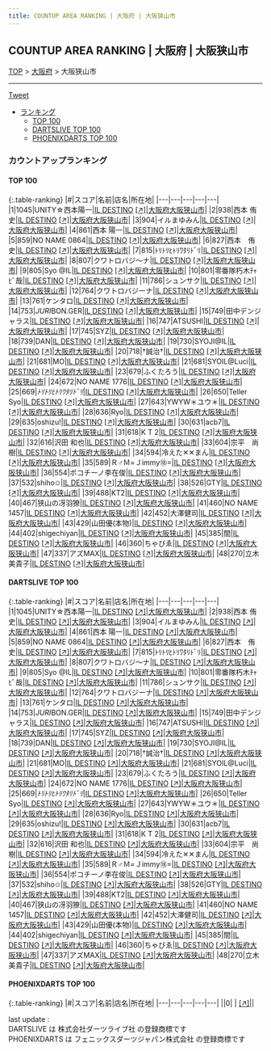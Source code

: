 ```yaml
---
title: COUNTUP AREA RANKING | 大阪府 | 大阪狭山市
---
```

## COUNTUP AREA RANKING | 大阪府 | 大阪狭山市

[TOP](/darts/rank/) > [大阪府](/darts/rank/大阪府/) > 大阪狭山市

___

<a href="https://twitter.com/share?ref_src=twsrc%5Etfw" data-text="COUNTUP AREA RANKING | 大阪府大阪狭山市" class="twitter-share-button" data-hashtags="DARTSLIVE,PHOENIXDARTS,darts,ダーツ" data-show-count="false">Tweet</a>

* [ランキング](#カウントアップランキング)
    * [TOP 100](#top-100)
    * [DARTSLIVE TOP 100](#dartslive-top-100)
    * [PHOENIXDARTS TOP 100](#phoenixdarts-top-100)

### カウントアップランキング

#### TOP 100



{:.table-ranking}
|#|スコア|名前|店名|所在地|
|---|---|---|---|---|
|1|1045|<span class="rank-name-dl">UNITY☆西本陽一</span>|<a href="/darts/rank/shops/71bbcc684cadb9e00d9b047a20a7ba1e.html">IL DESTINO</a> <a href="https://search.dartslive.com/jp/shop/71bbcc684cadb9e00d9b047a20a7ba1e">[↗]</a>|<a href="/darts/rank/大阪府/大阪狭山市">大阪府大阪狭山市</a>|
|2|938|<span class="rank-name-dl">西本 侑史</span>|<a href="/darts/rank/shops/71bbcc684cadb9e00d9b047a20a7ba1e.html">IL DESTINO</a> <a href="https://search.dartslive.com/jp/shop/71bbcc684cadb9e00d9b047a20a7ba1e">[↗]</a>|<a href="/darts/rank/大阪府/大阪狭山市">大阪府大阪狭山市</a>|
|3|904|<span class="rank-name-dl">イルまゆみん</span>|<a href="/darts/rank/shops/71bbcc684cadb9e00d9b047a20a7ba1e.html">IL DESTINO</a> <a href="https://search.dartslive.com/jp/shop/71bbcc684cadb9e00d9b047a20a7ba1e">[↗]</a>|<a href="/darts/rank/大阪府/大阪狭山市">大阪府大阪狭山市</a>|
|4|861|<span class="rank-name-dl">西本 陽一</span>|<a href="/darts/rank/shops/71bbcc684cadb9e00d9b047a20a7ba1e.html">IL DESTINO</a> <a href="https://search.dartslive.com/jp/shop/71bbcc684cadb9e00d9b047a20a7ba1e">[↗]</a>|<a href="/darts/rank/大阪府/大阪狭山市">大阪府大阪狭山市</a>|
|5|859|<span class="rank-name-dl">NO NAME 0864</span>|<a href="/darts/rank/shops/71bbcc684cadb9e00d9b047a20a7ba1e.html">IL DESTINO</a> <a href="https://search.dartslive.com/jp/shop/71bbcc684cadb9e00d9b047a20a7ba1e">[↗]</a>|<a href="/darts/rank/大阪府/大阪狭山市">大阪府大阪狭山市</a>|
|6|827|<span class="rank-name-dl">西本　侑史</span>|<a href="/darts/rank/shops/71bbcc684cadb9e00d9b047a20a7ba1e.html">IL DESTINO</a> <a href="https://search.dartslive.com/jp/shop/71bbcc684cadb9e00d9b047a20a7ba1e">[↗]</a>|<a href="/darts/rank/大阪府/大阪狭山市">大阪府大阪狭山市</a>|
|7|815|<span class="rank-name-dl">ﾄﾘﾄﾘﾋﾄﾘﾜﾀﾘﾄﾞﾘ</span>|<a href="/darts/rank/shops/71bbcc684cadb9e00d9b047a20a7ba1e.html">IL DESTINO</a> <a href="https://search.dartslive.com/jp/shop/71bbcc684cadb9e00d9b047a20a7ba1e">[↗]</a>|<a href="/darts/rank/大阪府/大阪狭山市">大阪府大阪狭山市</a>|
|8|807|<span class="rank-name-dl">クワトロバジ～ナ</span>|<a href="/darts/rank/shops/71bbcc684cadb9e00d9b047a20a7ba1e.html">IL DESTINO</a> <a href="https://search.dartslive.com/jp/shop/71bbcc684cadb9e00d9b047a20a7ba1e">[↗]</a>|<a href="/darts/rank/大阪府/大阪狭山市">大阪府大阪狭山市</a>|
|9|805|<span class="rank-name-dl">Syo @IL</span>|<a href="/darts/rank/shops/71bbcc684cadb9e00d9b047a20a7ba1e.html">IL DESTINO</a> <a href="https://search.dartslive.com/jp/shop/71bbcc684cadb9e00d9b047a20a7ba1e">[↗]</a>|<a href="/darts/rank/大阪府/大阪狭山市">大阪府大阪狭山市</a>|
|10|801|<span class="rank-name-dl">零番隊朽木ﾁｬﾋﾞ哉</span>|<a href="/darts/rank/shops/71bbcc684cadb9e00d9b047a20a7ba1e.html">IL DESTINO</a> <a href="https://search.dartslive.com/jp/shop/71bbcc684cadb9e00d9b047a20a7ba1e">[↗]</a>|<a href="/darts/rank/大阪府/大阪狭山市">大阪府大阪狭山市</a>|
|11|786|<span class="rank-name-dl">シュンサク</span>|<a href="/darts/rank/shops/71bbcc684cadb9e00d9b047a20a7ba1e.html">IL DESTINO</a> <a href="https://search.dartslive.com/jp/shop/71bbcc684cadb9e00d9b047a20a7ba1e">[↗]</a>|<a href="/darts/rank/大阪府/大阪狭山市">大阪府大阪狭山市</a>|
|12|764|<span class="rank-name-dl">クワトロバジーナ</span>|<a href="/darts/rank/shops/71bbcc684cadb9e00d9b047a20a7ba1e.html">IL DESTINO</a> <a href="https://search.dartslive.com/jp/shop/71bbcc684cadb9e00d9b047a20a7ba1e">[↗]</a>|<a href="/darts/rank/大阪府/大阪狭山市">大阪府大阪狭山市</a>|
|13|761|<span class="rank-name-dl">ケンタロ</span>|<a href="/darts/rank/shops/71bbcc684cadb9e00d9b047a20a7ba1e.html">IL DESTINO</a> <a href="https://search.dartslive.com/jp/shop/71bbcc684cadb9e00d9b047a20a7ba1e">[↗]</a>|<a href="/darts/rank/大阪府/大阪狭山市">大阪府大阪狭山市</a>|
|14|753|<span class="rank-name-dl">*JURI*BON.GER</span>|<a href="/darts/rank/shops/71bbcc684cadb9e00d9b047a20a7ba1e.html">IL DESTINO</a> <a href="https://search.dartslive.com/jp/shop/71bbcc684cadb9e00d9b047a20a7ba1e">[↗]</a>|<a href="/darts/rank/大阪府/大阪狭山市">大阪府大阪狭山市</a>|
|15|749|<span class="rank-name-dl">田中デンジャラス</span>|<a href="/darts/rank/shops/71bbcc684cadb9e00d9b047a20a7ba1e.html">IL DESTINO</a> <a href="https://search.dartslive.com/jp/shop/71bbcc684cadb9e00d9b047a20a7ba1e">[↗]</a>|<a href="/darts/rank/大阪府/大阪狭山市">大阪府大阪狭山市</a>|
|16|747|<span class="rank-name-dl">ATSUSHI</span>|<a href="/darts/rank/shops/71bbcc684cadb9e00d9b047a20a7ba1e.html">IL DESTINO</a> <a href="https://search.dartslive.com/jp/shop/71bbcc684cadb9e00d9b047a20a7ba1e">[↗]</a>|<a href="/darts/rank/大阪府/大阪狭山市">大阪府大阪狭山市</a>|
|17|745|<span class="rank-name-dl">SYZ</span>|<a href="/darts/rank/shops/71bbcc684cadb9e00d9b047a20a7ba1e.html">IL DESTINO</a> <a href="https://search.dartslive.com/jp/shop/71bbcc684cadb9e00d9b047a20a7ba1e">[↗]</a>|<a href="/darts/rank/大阪府/大阪狭山市">大阪府大阪狭山市</a>|
|18|739|<span class="rank-name-dl">DAN</span>|<a href="/darts/rank/shops/71bbcc684cadb9e00d9b047a20a7ba1e.html">IL DESTINO</a> <a href="https://search.dartslive.com/jp/shop/71bbcc684cadb9e00d9b047a20a7ba1e">[↗]</a>|<a href="/darts/rank/大阪府/大阪狭山市">大阪府大阪狭山市</a>|
|19|730|<span class="rank-name-dl">SYOJI@IL</span>|<a href="/darts/rank/shops/71bbcc684cadb9e00d9b047a20a7ba1e.html">IL DESTINO</a> <a href="https://search.dartslive.com/jp/shop/71bbcc684cadb9e00d9b047a20a7ba1e">[↗]</a>|<a href="/darts/rank/大阪府/大阪狭山市">大阪府大阪狭山市</a>|
|20|718|<span class="rank-name-dl">†誠治†</span>|<a href="/darts/rank/shops/71bbcc684cadb9e00d9b047a20a7ba1e.html">IL DESTINO</a> <a href="https://search.dartslive.com/jp/shop/71bbcc684cadb9e00d9b047a20a7ba1e">[↗]</a>|<a href="/darts/rank/大阪府/大阪狭山市">大阪府大阪狭山市</a>|
|21|681|<span class="rank-name-dl">MO</span>|<a href="/darts/rank/shops/71bbcc684cadb9e00d9b047a20a7ba1e.html">IL DESTINO</a> <a href="https://search.dartslive.com/jp/shop/71bbcc684cadb9e00d9b047a20a7ba1e">[↗]</a>|<a href="/darts/rank/大阪府/大阪狭山市">大阪府大阪狭山市</a>|
|21|681|<span class="rank-name-dl">SYOIL@Luci</span>|<a href="/darts/rank/shops/71bbcc684cadb9e00d9b047a20a7ba1e.html">IL DESTINO</a> <a href="https://search.dartslive.com/jp/shop/71bbcc684cadb9e00d9b047a20a7ba1e">[↗]</a>|<a href="/darts/rank/大阪府/大阪狭山市">大阪府大阪狭山市</a>|
|23|679|<span class="rank-name-dl">ふくたろう</span>|<a href="/darts/rank/shops/71bbcc684cadb9e00d9b047a20a7ba1e.html">IL DESTINO</a> <a href="https://search.dartslive.com/jp/shop/71bbcc684cadb9e00d9b047a20a7ba1e">[↗]</a>|<a href="/darts/rank/大阪府/大阪狭山市">大阪府大阪狭山市</a>|
|24|672|<span class="rank-name-dl">NO NAME 1776</span>|<a href="/darts/rank/shops/71bbcc684cadb9e00d9b047a20a7ba1e.html">IL DESTINO</a> <a href="https://search.dartslive.com/jp/shop/71bbcc684cadb9e00d9b047a20a7ba1e">[↗]</a>|<a href="/darts/rank/大阪府/大阪狭山市">大阪府大阪狭山市</a>|
|25|669|<span class="rank-name-dl">*ﾄﾘﾄﾘﾋﾄﾘﾜﾀﾘﾄﾞﾘ*</span>|<a href="/darts/rank/shops/71bbcc684cadb9e00d9b047a20a7ba1e.html">IL DESTINO</a> <a href="https://search.dartslive.com/jp/shop/71bbcc684cadb9e00d9b047a20a7ba1e">[↗]</a>|<a href="/darts/rank/大阪府/大阪狭山市">大阪府大阪狭山市</a>|
|26|650|<span class="rank-name-dl">Teller Syo</span>|<a href="/darts/rank/shops/71bbcc684cadb9e00d9b047a20a7ba1e.html">IL DESTINO</a> <a href="https://search.dartslive.com/jp/shop/71bbcc684cadb9e00d9b047a20a7ba1e">[↗]</a>|<a href="/darts/rank/大阪府/大阪狭山市">大阪府大阪狭山市</a>|
|27|643|<span class="rank-name-dl">YWYW＊ユウ＊</span>|<a href="/darts/rank/shops/71bbcc684cadb9e00d9b047a20a7ba1e.html">IL DESTINO</a> <a href="https://search.dartslive.com/jp/shop/71bbcc684cadb9e00d9b047a20a7ba1e">[↗]</a>|<a href="/darts/rank/大阪府/大阪狭山市">大阪府大阪狭山市</a>|
|28|636|<span class="rank-name-dl">Ryo</span>|<a href="/darts/rank/shops/71bbcc684cadb9e00d9b047a20a7ba1e.html">IL DESTINO</a> <a href="https://search.dartslive.com/jp/shop/71bbcc684cadb9e00d9b047a20a7ba1e">[↗]</a>|<a href="/darts/rank/大阪府/大阪狭山市">大阪府大阪狭山市</a>|
|29|635|<span class="rank-name-dl">oshizu!</span>|<a href="/darts/rank/shops/71bbcc684cadb9e00d9b047a20a7ba1e.html">IL DESTINO</a> <a href="https://search.dartslive.com/jp/shop/71bbcc684cadb9e00d9b047a20a7ba1e">[↗]</a>|<a href="/darts/rank/大阪府/大阪狭山市">大阪府大阪狭山市</a>|
|30|631|<span class="rank-name-dl">acb7</span>|<a href="/darts/rank/shops/71bbcc684cadb9e00d9b047a20a7ba1e.html">IL DESTINO</a> <a href="https://search.dartslive.com/jp/shop/71bbcc684cadb9e00d9b047a20a7ba1e">[↗]</a>|<a href="/darts/rank/大阪府/大阪狭山市">大阪府大阪狭山市</a>|
|31|618|<span class="rank-name-dl">K T 2</span>|<a href="/darts/rank/shops/71bbcc684cadb9e00d9b047a20a7ba1e.html">IL DESTINO</a> <a href="https://search.dartslive.com/jp/shop/71bbcc684cadb9e00d9b047a20a7ba1e">[↗]</a>|<a href="/darts/rank/大阪府/大阪狭山市">大阪府大阪狭山市</a>|
|32|616|<span class="rank-name-dl">沢田 和也</span>|<a href="/darts/rank/shops/71bbcc684cadb9e00d9b047a20a7ba1e.html">IL DESTINO</a> <a href="https://search.dartslive.com/jp/shop/71bbcc684cadb9e00d9b047a20a7ba1e">[↗]</a>|<a href="/darts/rank/大阪府/大阪狭山市">大阪府大阪狭山市</a>|
|33|604|<span class="rank-name-dl">宗平　尚樹</span>|<a href="/darts/rank/shops/71bbcc684cadb9e00d9b047a20a7ba1e.html">IL DESTINO</a> <a href="https://search.dartslive.com/jp/shop/71bbcc684cadb9e00d9b047a20a7ba1e">[↗]</a>|<a href="/darts/rank/大阪府/大阪狭山市">大阪府大阪狭山市</a>|
|34|594|<span class="rank-name-dl">冷えた✕✕まん</span>|<a href="/darts/rank/shops/71bbcc684cadb9e00d9b047a20a7ba1e.html">IL DESTINO</a> <a href="https://search.dartslive.com/jp/shop/71bbcc684cadb9e00d9b047a20a7ba1e">[↗]</a>|<a href="/darts/rank/大阪府/大阪狭山市">大阪府大阪狭山市</a>|
|35|589|<span class="rank-name-dl">Ｒ♂Ｍ=Ｊimmy⑱=</span>|<a href="/darts/rank/shops/71bbcc684cadb9e00d9b047a20a7ba1e.html">IL DESTINO</a> <a href="https://search.dartslive.com/jp/shop/71bbcc684cadb9e00d9b047a20a7ba1e">[↗]</a>|<a href="/darts/rank/大阪府/大阪狭山市">大阪府大阪狭山市</a>|
|36|554|<span class="rank-name-dl">ポコチーノ李在俊</span>|<a href="/darts/rank/shops/71bbcc684cadb9e00d9b047a20a7ba1e.html">IL DESTINO</a> <a href="https://search.dartslive.com/jp/shop/71bbcc684cadb9e00d9b047a20a7ba1e">[↗]</a>|<a href="/darts/rank/大阪府/大阪狭山市">大阪府大阪狭山市</a>|
|37|532|<span class="rank-name-dl">shiho✩</span>|<a href="/darts/rank/shops/71bbcc684cadb9e00d9b047a20a7ba1e.html">IL DESTINO</a> <a href="https://search.dartslive.com/jp/shop/71bbcc684cadb9e00d9b047a20a7ba1e">[↗]</a>|<a href="/darts/rank/大阪府/大阪狭山市">大阪府大阪狭山市</a>|
|38|526|<span class="rank-name-dl">GTY</span>|<a href="/darts/rank/shops/71bbcc684cadb9e00d9b047a20a7ba1e.html">IL DESTINO</a> <a href="https://search.dartslive.com/jp/shop/71bbcc684cadb9e00d9b047a20a7ba1e">[↗]</a>|<a href="/darts/rank/大阪府/大阪狭山市">大阪府大阪狭山市</a>|
|39|488|<span class="rank-name-dl">KT2</span>|<a href="/darts/rank/shops/71bbcc684cadb9e00d9b047a20a7ba1e.html">IL DESTINO</a> <a href="https://search.dartslive.com/jp/shop/71bbcc684cadb9e00d9b047a20a7ba1e">[↗]</a>|<a href="/darts/rank/大阪府/大阪狭山市">大阪府大阪狭山市</a>|
|40|467|<span class="rank-name-dl">狭山の冴羽獠</span>|<a href="/darts/rank/shops/71bbcc684cadb9e00d9b047a20a7ba1e.html">IL DESTINO</a> <a href="https://search.dartslive.com/jp/shop/71bbcc684cadb9e00d9b047a20a7ba1e">[↗]</a>|<a href="/darts/rank/大阪府/大阪狭山市">大阪府大阪狭山市</a>|
|41|460|<span class="rank-name-dl">NO NAME 1457</span>|<a href="/darts/rank/shops/71bbcc684cadb9e00d9b047a20a7ba1e.html">IL DESTINO</a> <a href="https://search.dartslive.com/jp/shop/71bbcc684cadb9e00d9b047a20a7ba1e">[↗]</a>|<a href="/darts/rank/大阪府/大阪狭山市">大阪府大阪狭山市</a>|
|42|452|<span class="rank-name-dl">大澤健司</span>|<a href="/darts/rank/shops/71bbcc684cadb9e00d9b047a20a7ba1e.html">IL DESTINO</a> <a href="https://search.dartslive.com/jp/shop/71bbcc684cadb9e00d9b047a20a7ba1e">[↗]</a>|<a href="/darts/rank/大阪府/大阪狭山市">大阪府大阪狭山市</a>|
|43|429|<span class="rank-name-dl">山田優(本物)</span>|<a href="/darts/rank/shops/71bbcc684cadb9e00d9b047a20a7ba1e.html">IL DESTINO</a> <a href="https://search.dartslive.com/jp/shop/71bbcc684cadb9e00d9b047a20a7ba1e">[↗]</a>|<a href="/darts/rank/大阪府/大阪狭山市">大阪府大阪狭山市</a>|
|44|402|<span class="rank-name-dl">shigechiyan</span>|<a href="/darts/rank/shops/71bbcc684cadb9e00d9b047a20a7ba1e.html">IL DESTINO</a> <a href="https://search.dartslive.com/jp/shop/71bbcc684cadb9e00d9b047a20a7ba1e">[↗]</a>|<a href="/darts/rank/大阪府/大阪狭山市">大阪府大阪狭山市</a>|
|45|385|<span class="rank-name-dl">間</span>|<a href="/darts/rank/shops/71bbcc684cadb9e00d9b047a20a7ba1e.html">IL DESTINO</a> <a href="https://search.dartslive.com/jp/shop/71bbcc684cadb9e00d9b047a20a7ba1e">[↗]</a>|<a href="/darts/rank/大阪府/大阪狭山市">大阪府大阪狭山市</a>|
|46|360|<span class="rank-name-dl">ちゃびゑ</span>|<a href="/darts/rank/shops/71bbcc684cadb9e00d9b047a20a7ba1e.html">IL DESTINO</a> <a href="https://search.dartslive.com/jp/shop/71bbcc684cadb9e00d9b047a20a7ba1e">[↗]</a>|<a href="/darts/rank/大阪府/大阪狭山市">大阪府大阪狭山市</a>|
|47|337|<span class="rank-name-dl">アズMAX</span>|<a href="/darts/rank/shops/71bbcc684cadb9e00d9b047a20a7ba1e.html">IL DESTINO</a> <a href="https://search.dartslive.com/jp/shop/71bbcc684cadb9e00d9b047a20a7ba1e">[↗]</a>|<a href="/darts/rank/大阪府/大阪狭山市">大阪府大阪狭山市</a>|
|48|270|<span class="rank-name-dl">立木美貴子</span>|<a href="/darts/rank/shops/71bbcc684cadb9e00d9b047a20a7ba1e.html">IL DESTINO</a> <a href="https://search.dartslive.com/jp/shop/71bbcc684cadb9e00d9b047a20a7ba1e">[↗]</a>|<a href="/darts/rank/大阪府/大阪狭山市">大阪府大阪狭山市</a>|


#### DARTSLIVE TOP 100



{:.table-ranking}
|#|スコア|名前|店名|所在地|
|---|---|---|---|---|
|1|1045|<span class="rank-name-dl">UNITY☆西本陽一</span>|<a href="/darts/rank/shops/71bbcc684cadb9e00d9b047a20a7ba1e.html">IL DESTINO</a> <a href="https://search.dartslive.com/jp/shop/71bbcc684cadb9e00d9b047a20a7ba1e">[↗]</a>|<a href="/darts/rank/大阪府/大阪狭山市">大阪府大阪狭山市</a>|
|2|938|<span class="rank-name-dl">西本 侑史</span>|<a href="/darts/rank/shops/71bbcc684cadb9e00d9b047a20a7ba1e.html">IL DESTINO</a> <a href="https://search.dartslive.com/jp/shop/71bbcc684cadb9e00d9b047a20a7ba1e">[↗]</a>|<a href="/darts/rank/大阪府/大阪狭山市">大阪府大阪狭山市</a>|
|3|904|<span class="rank-name-dl">イルまゆみん</span>|<a href="/darts/rank/shops/71bbcc684cadb9e00d9b047a20a7ba1e.html">IL DESTINO</a> <a href="https://search.dartslive.com/jp/shop/71bbcc684cadb9e00d9b047a20a7ba1e">[↗]</a>|<a href="/darts/rank/大阪府/大阪狭山市">大阪府大阪狭山市</a>|
|4|861|<span class="rank-name-dl">西本 陽一</span>|<a href="/darts/rank/shops/71bbcc684cadb9e00d9b047a20a7ba1e.html">IL DESTINO</a> <a href="https://search.dartslive.com/jp/shop/71bbcc684cadb9e00d9b047a20a7ba1e">[↗]</a>|<a href="/darts/rank/大阪府/大阪狭山市">大阪府大阪狭山市</a>|
|5|859|<span class="rank-name-dl">NO NAME 0864</span>|<a href="/darts/rank/shops/71bbcc684cadb9e00d9b047a20a7ba1e.html">IL DESTINO</a> <a href="https://search.dartslive.com/jp/shop/71bbcc684cadb9e00d9b047a20a7ba1e">[↗]</a>|<a href="/darts/rank/大阪府/大阪狭山市">大阪府大阪狭山市</a>|
|6|827|<span class="rank-name-dl">西本　侑史</span>|<a href="/darts/rank/shops/71bbcc684cadb9e00d9b047a20a7ba1e.html">IL DESTINO</a> <a href="https://search.dartslive.com/jp/shop/71bbcc684cadb9e00d9b047a20a7ba1e">[↗]</a>|<a href="/darts/rank/大阪府/大阪狭山市">大阪府大阪狭山市</a>|
|7|815|<span class="rank-name-dl">ﾄﾘﾄﾘﾋﾄﾘﾜﾀﾘﾄﾞﾘ</span>|<a href="/darts/rank/shops/71bbcc684cadb9e00d9b047a20a7ba1e.html">IL DESTINO</a> <a href="https://search.dartslive.com/jp/shop/71bbcc684cadb9e00d9b047a20a7ba1e">[↗]</a>|<a href="/darts/rank/大阪府/大阪狭山市">大阪府大阪狭山市</a>|
|8|807|<span class="rank-name-dl">クワトロバジ～ナ</span>|<a href="/darts/rank/shops/71bbcc684cadb9e00d9b047a20a7ba1e.html">IL DESTINO</a> <a href="https://search.dartslive.com/jp/shop/71bbcc684cadb9e00d9b047a20a7ba1e">[↗]</a>|<a href="/darts/rank/大阪府/大阪狭山市">大阪府大阪狭山市</a>|
|9|805|<span class="rank-name-dl">Syo @IL</span>|<a href="/darts/rank/shops/71bbcc684cadb9e00d9b047a20a7ba1e.html">IL DESTINO</a> <a href="https://search.dartslive.com/jp/shop/71bbcc684cadb9e00d9b047a20a7ba1e">[↗]</a>|<a href="/darts/rank/大阪府/大阪狭山市">大阪府大阪狭山市</a>|
|10|801|<span class="rank-name-dl">零番隊朽木ﾁｬﾋﾞ哉</span>|<a href="/darts/rank/shops/71bbcc684cadb9e00d9b047a20a7ba1e.html">IL DESTINO</a> <a href="https://search.dartslive.com/jp/shop/71bbcc684cadb9e00d9b047a20a7ba1e">[↗]</a>|<a href="/darts/rank/大阪府/大阪狭山市">大阪府大阪狭山市</a>|
|11|786|<span class="rank-name-dl">シュンサク</span>|<a href="/darts/rank/shops/71bbcc684cadb9e00d9b047a20a7ba1e.html">IL DESTINO</a> <a href="https://search.dartslive.com/jp/shop/71bbcc684cadb9e00d9b047a20a7ba1e">[↗]</a>|<a href="/darts/rank/大阪府/大阪狭山市">大阪府大阪狭山市</a>|
|12|764|<span class="rank-name-dl">クワトロバジーナ</span>|<a href="/darts/rank/shops/71bbcc684cadb9e00d9b047a20a7ba1e.html">IL DESTINO</a> <a href="https://search.dartslive.com/jp/shop/71bbcc684cadb9e00d9b047a20a7ba1e">[↗]</a>|<a href="/darts/rank/大阪府/大阪狭山市">大阪府大阪狭山市</a>|
|13|761|<span class="rank-name-dl">ケンタロ</span>|<a href="/darts/rank/shops/71bbcc684cadb9e00d9b047a20a7ba1e.html">IL DESTINO</a> <a href="https://search.dartslive.com/jp/shop/71bbcc684cadb9e00d9b047a20a7ba1e">[↗]</a>|<a href="/darts/rank/大阪府/大阪狭山市">大阪府大阪狭山市</a>|
|14|753|<span class="rank-name-dl">*JURI*BON.GER</span>|<a href="/darts/rank/shops/71bbcc684cadb9e00d9b047a20a7ba1e.html">IL DESTINO</a> <a href="https://search.dartslive.com/jp/shop/71bbcc684cadb9e00d9b047a20a7ba1e">[↗]</a>|<a href="/darts/rank/大阪府/大阪狭山市">大阪府大阪狭山市</a>|
|15|749|<span class="rank-name-dl">田中デンジャラス</span>|<a href="/darts/rank/shops/71bbcc684cadb9e00d9b047a20a7ba1e.html">IL DESTINO</a> <a href="https://search.dartslive.com/jp/shop/71bbcc684cadb9e00d9b047a20a7ba1e">[↗]</a>|<a href="/darts/rank/大阪府/大阪狭山市">大阪府大阪狭山市</a>|
|16|747|<span class="rank-name-dl">ATSUSHI</span>|<a href="/darts/rank/shops/71bbcc684cadb9e00d9b047a20a7ba1e.html">IL DESTINO</a> <a href="https://search.dartslive.com/jp/shop/71bbcc684cadb9e00d9b047a20a7ba1e">[↗]</a>|<a href="/darts/rank/大阪府/大阪狭山市">大阪府大阪狭山市</a>|
|17|745|<span class="rank-name-dl">SYZ</span>|<a href="/darts/rank/shops/71bbcc684cadb9e00d9b047a20a7ba1e.html">IL DESTINO</a> <a href="https://search.dartslive.com/jp/shop/71bbcc684cadb9e00d9b047a20a7ba1e">[↗]</a>|<a href="/darts/rank/大阪府/大阪狭山市">大阪府大阪狭山市</a>|
|18|739|<span class="rank-name-dl">DAN</span>|<a href="/darts/rank/shops/71bbcc684cadb9e00d9b047a20a7ba1e.html">IL DESTINO</a> <a href="https://search.dartslive.com/jp/shop/71bbcc684cadb9e00d9b047a20a7ba1e">[↗]</a>|<a href="/darts/rank/大阪府/大阪狭山市">大阪府大阪狭山市</a>|
|19|730|<span class="rank-name-dl">SYOJI@IL</span>|<a href="/darts/rank/shops/71bbcc684cadb9e00d9b047a20a7ba1e.html">IL DESTINO</a> <a href="https://search.dartslive.com/jp/shop/71bbcc684cadb9e00d9b047a20a7ba1e">[↗]</a>|<a href="/darts/rank/大阪府/大阪狭山市">大阪府大阪狭山市</a>|
|20|718|<span class="rank-name-dl">†誠治†</span>|<a href="/darts/rank/shops/71bbcc684cadb9e00d9b047a20a7ba1e.html">IL DESTINO</a> <a href="https://search.dartslive.com/jp/shop/71bbcc684cadb9e00d9b047a20a7ba1e">[↗]</a>|<a href="/darts/rank/大阪府/大阪狭山市">大阪府大阪狭山市</a>|
|21|681|<span class="rank-name-dl">MO</span>|<a href="/darts/rank/shops/71bbcc684cadb9e00d9b047a20a7ba1e.html">IL DESTINO</a> <a href="https://search.dartslive.com/jp/shop/71bbcc684cadb9e00d9b047a20a7ba1e">[↗]</a>|<a href="/darts/rank/大阪府/大阪狭山市">大阪府大阪狭山市</a>|
|21|681|<span class="rank-name-dl">SYOIL@Luci</span>|<a href="/darts/rank/shops/71bbcc684cadb9e00d9b047a20a7ba1e.html">IL DESTINO</a> <a href="https://search.dartslive.com/jp/shop/71bbcc684cadb9e00d9b047a20a7ba1e">[↗]</a>|<a href="/darts/rank/大阪府/大阪狭山市">大阪府大阪狭山市</a>|
|23|679|<span class="rank-name-dl">ふくたろう</span>|<a href="/darts/rank/shops/71bbcc684cadb9e00d9b047a20a7ba1e.html">IL DESTINO</a> <a href="https://search.dartslive.com/jp/shop/71bbcc684cadb9e00d9b047a20a7ba1e">[↗]</a>|<a href="/darts/rank/大阪府/大阪狭山市">大阪府大阪狭山市</a>|
|24|672|<span class="rank-name-dl">NO NAME 1776</span>|<a href="/darts/rank/shops/71bbcc684cadb9e00d9b047a20a7ba1e.html">IL DESTINO</a> <a href="https://search.dartslive.com/jp/shop/71bbcc684cadb9e00d9b047a20a7ba1e">[↗]</a>|<a href="/darts/rank/大阪府/大阪狭山市">大阪府大阪狭山市</a>|
|25|669|<span class="rank-name-dl">*ﾄﾘﾄﾘﾋﾄﾘﾜﾀﾘﾄﾞﾘ*</span>|<a href="/darts/rank/shops/71bbcc684cadb9e00d9b047a20a7ba1e.html">IL DESTINO</a> <a href="https://search.dartslive.com/jp/shop/71bbcc684cadb9e00d9b047a20a7ba1e">[↗]</a>|<a href="/darts/rank/大阪府/大阪狭山市">大阪府大阪狭山市</a>|
|26|650|<span class="rank-name-dl">Teller Syo</span>|<a href="/darts/rank/shops/71bbcc684cadb9e00d9b047a20a7ba1e.html">IL DESTINO</a> <a href="https://search.dartslive.com/jp/shop/71bbcc684cadb9e00d9b047a20a7ba1e">[↗]</a>|<a href="/darts/rank/大阪府/大阪狭山市">大阪府大阪狭山市</a>|
|27|643|<span class="rank-name-dl">YWYW＊ユウ＊</span>|<a href="/darts/rank/shops/71bbcc684cadb9e00d9b047a20a7ba1e.html">IL DESTINO</a> <a href="https://search.dartslive.com/jp/shop/71bbcc684cadb9e00d9b047a20a7ba1e">[↗]</a>|<a href="/darts/rank/大阪府/大阪狭山市">大阪府大阪狭山市</a>|
|28|636|<span class="rank-name-dl">Ryo</span>|<a href="/darts/rank/shops/71bbcc684cadb9e00d9b047a20a7ba1e.html">IL DESTINO</a> <a href="https://search.dartslive.com/jp/shop/71bbcc684cadb9e00d9b047a20a7ba1e">[↗]</a>|<a href="/darts/rank/大阪府/大阪狭山市">大阪府大阪狭山市</a>|
|29|635|<span class="rank-name-dl">oshizu!</span>|<a href="/darts/rank/shops/71bbcc684cadb9e00d9b047a20a7ba1e.html">IL DESTINO</a> <a href="https://search.dartslive.com/jp/shop/71bbcc684cadb9e00d9b047a20a7ba1e">[↗]</a>|<a href="/darts/rank/大阪府/大阪狭山市">大阪府大阪狭山市</a>|
|30|631|<span class="rank-name-dl">acb7</span>|<a href="/darts/rank/shops/71bbcc684cadb9e00d9b047a20a7ba1e.html">IL DESTINO</a> <a href="https://search.dartslive.com/jp/shop/71bbcc684cadb9e00d9b047a20a7ba1e">[↗]</a>|<a href="/darts/rank/大阪府/大阪狭山市">大阪府大阪狭山市</a>|
|31|618|<span class="rank-name-dl">K T 2</span>|<a href="/darts/rank/shops/71bbcc684cadb9e00d9b047a20a7ba1e.html">IL DESTINO</a> <a href="https://search.dartslive.com/jp/shop/71bbcc684cadb9e00d9b047a20a7ba1e">[↗]</a>|<a href="/darts/rank/大阪府/大阪狭山市">大阪府大阪狭山市</a>|
|32|616|<span class="rank-name-dl">沢田 和也</span>|<a href="/darts/rank/shops/71bbcc684cadb9e00d9b047a20a7ba1e.html">IL DESTINO</a> <a href="https://search.dartslive.com/jp/shop/71bbcc684cadb9e00d9b047a20a7ba1e">[↗]</a>|<a href="/darts/rank/大阪府/大阪狭山市">大阪府大阪狭山市</a>|
|33|604|<span class="rank-name-dl">宗平　尚樹</span>|<a href="/darts/rank/shops/71bbcc684cadb9e00d9b047a20a7ba1e.html">IL DESTINO</a> <a href="https://search.dartslive.com/jp/shop/71bbcc684cadb9e00d9b047a20a7ba1e">[↗]</a>|<a href="/darts/rank/大阪府/大阪狭山市">大阪府大阪狭山市</a>|
|34|594|<span class="rank-name-dl">冷えた✕✕まん</span>|<a href="/darts/rank/shops/71bbcc684cadb9e00d9b047a20a7ba1e.html">IL DESTINO</a> <a href="https://search.dartslive.com/jp/shop/71bbcc684cadb9e00d9b047a20a7ba1e">[↗]</a>|<a href="/darts/rank/大阪府/大阪狭山市">大阪府大阪狭山市</a>|
|35|589|<span class="rank-name-dl">Ｒ♂Ｍ=Ｊimmy⑱=</span>|<a href="/darts/rank/shops/71bbcc684cadb9e00d9b047a20a7ba1e.html">IL DESTINO</a> <a href="https://search.dartslive.com/jp/shop/71bbcc684cadb9e00d9b047a20a7ba1e">[↗]</a>|<a href="/darts/rank/大阪府/大阪狭山市">大阪府大阪狭山市</a>|
|36|554|<span class="rank-name-dl">ポコチーノ李在俊</span>|<a href="/darts/rank/shops/71bbcc684cadb9e00d9b047a20a7ba1e.html">IL DESTINO</a> <a href="https://search.dartslive.com/jp/shop/71bbcc684cadb9e00d9b047a20a7ba1e">[↗]</a>|<a href="/darts/rank/大阪府/大阪狭山市">大阪府大阪狭山市</a>|
|37|532|<span class="rank-name-dl">shiho✩</span>|<a href="/darts/rank/shops/71bbcc684cadb9e00d9b047a20a7ba1e.html">IL DESTINO</a> <a href="https://search.dartslive.com/jp/shop/71bbcc684cadb9e00d9b047a20a7ba1e">[↗]</a>|<a href="/darts/rank/大阪府/大阪狭山市">大阪府大阪狭山市</a>|
|38|526|<span class="rank-name-dl">GTY</span>|<a href="/darts/rank/shops/71bbcc684cadb9e00d9b047a20a7ba1e.html">IL DESTINO</a> <a href="https://search.dartslive.com/jp/shop/71bbcc684cadb9e00d9b047a20a7ba1e">[↗]</a>|<a href="/darts/rank/大阪府/大阪狭山市">大阪府大阪狭山市</a>|
|39|488|<span class="rank-name-dl">KT2</span>|<a href="/darts/rank/shops/71bbcc684cadb9e00d9b047a20a7ba1e.html">IL DESTINO</a> <a href="https://search.dartslive.com/jp/shop/71bbcc684cadb9e00d9b047a20a7ba1e">[↗]</a>|<a href="/darts/rank/大阪府/大阪狭山市">大阪府大阪狭山市</a>|
|40|467|<span class="rank-name-dl">狭山の冴羽獠</span>|<a href="/darts/rank/shops/71bbcc684cadb9e00d9b047a20a7ba1e.html">IL DESTINO</a> <a href="https://search.dartslive.com/jp/shop/71bbcc684cadb9e00d9b047a20a7ba1e">[↗]</a>|<a href="/darts/rank/大阪府/大阪狭山市">大阪府大阪狭山市</a>|
|41|460|<span class="rank-name-dl">NO NAME 1457</span>|<a href="/darts/rank/shops/71bbcc684cadb9e00d9b047a20a7ba1e.html">IL DESTINO</a> <a href="https://search.dartslive.com/jp/shop/71bbcc684cadb9e00d9b047a20a7ba1e">[↗]</a>|<a href="/darts/rank/大阪府/大阪狭山市">大阪府大阪狭山市</a>|
|42|452|<span class="rank-name-dl">大澤健司</span>|<a href="/darts/rank/shops/71bbcc684cadb9e00d9b047a20a7ba1e.html">IL DESTINO</a> <a href="https://search.dartslive.com/jp/shop/71bbcc684cadb9e00d9b047a20a7ba1e">[↗]</a>|<a href="/darts/rank/大阪府/大阪狭山市">大阪府大阪狭山市</a>|
|43|429|<span class="rank-name-dl">山田優(本物)</span>|<a href="/darts/rank/shops/71bbcc684cadb9e00d9b047a20a7ba1e.html">IL DESTINO</a> <a href="https://search.dartslive.com/jp/shop/71bbcc684cadb9e00d9b047a20a7ba1e">[↗]</a>|<a href="/darts/rank/大阪府/大阪狭山市">大阪府大阪狭山市</a>|
|44|402|<span class="rank-name-dl">shigechiyan</span>|<a href="/darts/rank/shops/71bbcc684cadb9e00d9b047a20a7ba1e.html">IL DESTINO</a> <a href="https://search.dartslive.com/jp/shop/71bbcc684cadb9e00d9b047a20a7ba1e">[↗]</a>|<a href="/darts/rank/大阪府/大阪狭山市">大阪府大阪狭山市</a>|
|45|385|<span class="rank-name-dl">間</span>|<a href="/darts/rank/shops/71bbcc684cadb9e00d9b047a20a7ba1e.html">IL DESTINO</a> <a href="https://search.dartslive.com/jp/shop/71bbcc684cadb9e00d9b047a20a7ba1e">[↗]</a>|<a href="/darts/rank/大阪府/大阪狭山市">大阪府大阪狭山市</a>|
|46|360|<span class="rank-name-dl">ちゃびゑ</span>|<a href="/darts/rank/shops/71bbcc684cadb9e00d9b047a20a7ba1e.html">IL DESTINO</a> <a href="https://search.dartslive.com/jp/shop/71bbcc684cadb9e00d9b047a20a7ba1e">[↗]</a>|<a href="/darts/rank/大阪府/大阪狭山市">大阪府大阪狭山市</a>|
|47|337|<span class="rank-name-dl">アズMAX</span>|<a href="/darts/rank/shops/71bbcc684cadb9e00d9b047a20a7ba1e.html">IL DESTINO</a> <a href="https://search.dartslive.com/jp/shop/71bbcc684cadb9e00d9b047a20a7ba1e">[↗]</a>|<a href="/darts/rank/大阪府/大阪狭山市">大阪府大阪狭山市</a>|
|48|270|<span class="rank-name-dl">立木美貴子</span>|<a href="/darts/rank/shops/71bbcc684cadb9e00d9b047a20a7ba1e.html">IL DESTINO</a> <a href="https://search.dartslive.com/jp/shop/71bbcc684cadb9e00d9b047a20a7ba1e">[↗]</a>|<a href="/darts/rank/大阪府/大阪狭山市">大阪府大阪狭山市</a>|


#### PHOENIXDARTS TOP 100



{:.table-ranking}
|#|スコア|名前|店名|所在地|
|---|---|---|---|---|
||0|<span class="rank-name-dl"> </span>|<a href="/darts/rank/shops/.html"></a> <a href="">[↗]</a>|<a href="/darts/rank//"></a>|


<div class="footer border-top border-gray-light mt-5 pt-3 text-right text-gray">
    last update : <span style="font-weight: italic" id="foot_last_modified"></span><br />
    DARTSLIVE は 株式会社ダーツライブ社 の登録商標です<br />
    PHOENIXDARTS は フェニックスダーツジャパン株式会社 の登録商標です<br />
</div>

<script src="https://cdnjs.cloudflare.com/ajax/libs/jquery.tablesorter/2.31.3/js/jquery.tablesorter.min.js" integrity="sha512-qzgd5cYSZcosqpzpn7zF2ZId8f/8CHmFKZ8j7mU4OUXTNRd5g+ZHBPsgKEwoqxCtdQvExE5LprwwPAgoicguNg==" crossorigin="anonymous" referrerpolicy="no-referrer"></script>
<link rel="stylesheet" href="https://cdnjs.cloudflare.com/ajax/libs/jquery.tablesorter/2.31.3/css/theme.default.min.css" integrity="sha512-wghhOJkjQX0Lh3NSWvNKeZ0ZpNn+SPVXX1Qyc9OCaogADktxrBiBdKGDoqVUOyhStvMBmJQ8ZdMHiR3wuEq8+w==" crossorigin="anonymous" referrerpolicy="no-referrer" />
<script>
$(function() {
    $(".table-ranking").tablesorter({sortList:[[0, 0]]});
    $("#foot_last_modified").text(formatDate(new Date(document.lastModified), 'yyyy-MM-dd HH:mm:ss'));
});
</script>

<script async src="https://platform.twitter.com/widgets.js" charset="utf-8"></script>